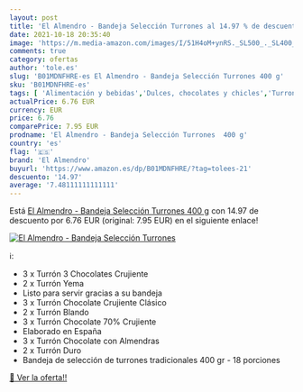 ```yaml
---
layout: post
title: 'El Almendro - Bandeja Selección Turrones al 14.97 % de descuento'
date: 2021-10-18 20:35:40
image: 'https://m.media-amazon.com/images/I/51H4oM+ynRS._SL500_._SL400_.jpg'
comments: true
category: ofertas
author: 'tole.es'
slug: 'B01MDNFHRE-es El Almendro - Bandeja Selección Turrones 400 g'
sku: 'B01MDNFHRE-es'
tags: [ 'Alimentación y bebidas','Dulces, chocolates y chicles','Turrones','almendro','el','el almendro', ]
actualPrice: 6.76 EUR
currency: EUR
price: 6.76
comparePrice: 7.95 EUR
prodname: 'El Almendro - Bandeja Selección Turrones  400 g'
country: 'es'
flag: '🇪🇸'
brand: 'El Almendro'
buyurl: 'https://www.amazon.es/dp/B01MDNFHRE/?tag=tolees-21'
descuento: '14.97'
average: '7.48111111111111'
---
```


Está [El Almendro - Bandeja Selección Turrones  400 g](https://www.amazon.es/dp/B01MDNFHRE/?tag=tolees-21) con 14.97 de descuento por 6.76 EUR (original: 7.95 EUR) en el siguiente enlace!

[![El Almendro - Bandeja Selección Turrones](https://m.media-amazon.com/images/I/51H4oM+ynRS._SL500_._SL400_.jpg)](https://www.amazon.es/dp/B01MDNFHRE/?tag=tolees-21)

ℹ️:

- 3 x Turrón 3 Chocolates Crujiente
- 2 x Turrón Yema
- Listo para servir gracias a su bandeja
- 3 x Turrón Chocolate Crujiente Clásico
- 2 x Turrón Blando
- 3 x Turrón Chocolate 70% Crujiente
- Elaborado en España
- 3 x Turrón Chocolate con Almendras
- 2 x Turrón Duro
- Bandeja de selección de turrones tradicionales 400 gr - 18 porciones

[🛒 Ver la oferta!!](https://www.amazon.es/dp/B01MDNFHRE/?tag=tolees-21)
